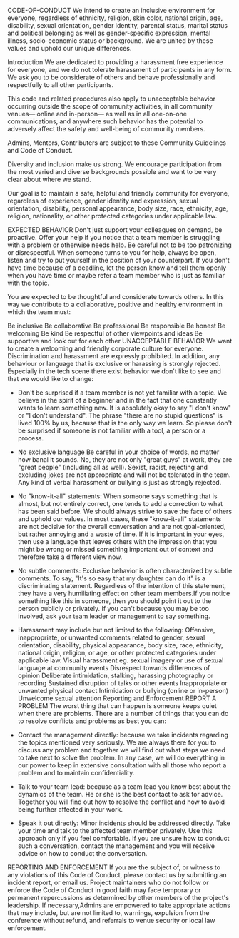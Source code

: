 CODE-OF-CONDUCT
We intend to create an inclusive environment for everyone, regardless of ethnicity, religion, skin color, national origin, age, disability, sexual orientation, gender identity, parental status, marital status and political belonging as well as gender-specific expression, mental illness, socio-economic status or background. We are united by these values and uphold our unique differences.

Introduction
We are dedicated to providing a harassment free experience for everyone, and we do not tolerate harassment of participants in any form. We ask you to be considerate of others and behave professionally and respectfully to all other participants.

This code and related procedures also apply to unacceptable behavior occurring outside the scope of community activities, in all community venues— online and in-person— as well as in all one-on-one communications, and anywhere such behavior has the potential to adversely affect the safety and well-being of community members.

Admins, Mentors, Contributers are subject to these Community Guidelines and Code of Conduct.

Diversity and inclusion make us strong. We encourage participation from the most varied and diverse backgrounds possible and want to be very clear about where we stand.

Our goal is to maintain a safe, helpful and friendly community for everyone, regardless of experience, gender identity and expression, sexual orientation, disability, personal appearance, body size, race, ethnicity, age, religion, nationality, or other protected categories under applicable law.

EXPECTED BEHAVIOR
Don't just support your colleagues on demand, be proactive. Offer your help if you notice that a team member is struggling with a problem or otherwise needs help. Be careful not to be too patronizing or disrespectful. When someone turns to you for help, always be open, listen and try to put yourself in the position of your counterpart. If you don't have time because of a deadline, let the person know and tell them openly when you have time or maybe refer a team member who is just as familiar with the topic.

You are expected to be thoughtful and considerate towards others. In this way we contribute to a collaborative, positive and healthy environment in which the team must:

Be inclusive
Be collaborative
Be professional
Be responsible
Be honest
Be welcoming
Be kind
Be respectful of other viewpoints and ideas
Be supportive and look out for each other
UNACCEPTABLE BEHAVIOR
We want to create a welcoming and friendly corporate culture for everyone. Discrimination and harassment are expressly prohibited. In addition, any behaviour or language that is exclusive or harassing is strongly rejected. Especially in the tech scene there exist behavior we don't like to see and that we would like to change:

- Don't be surprised if a team member is not yet familiar with a topic.
We believe in the spirit of a beginner and in the fact that one constantly wants to learn something new. It is absolutely okay to say "I don't know" or "I don't understand". The phrase "there are no stupid questions" is lived 100% by us, because that is the only way we learn. So please don't be surprised if someone is not familiar with a tool, a person or a process.

- No exclusive language
Be careful in your choice of words, no matter how banal it sounds. No, they are not only "great guys" at work, they are "great people" (including all as well). Sexist, racist, rejecting and excluding jokes are not appropriate and will not be tolerated in the team. Any kind of verbal harassment or bullying is just as strongly rejected.

- No "know-it-all" statements:
When someone says something that is almost, but not entirely correct, one tends to add a correction to what has been said before. We should always strive to save the face of others and uphold our values. In most cases, these "know-it-all" statements are not decisive for the overall conversation and are not goal-oriented, but rather annoying and a waste of time. If it is important in your eyes, then use a language that leaves others with the impression that you might be wrong or missed something important out of context and therefore take a different view now.

- No subtle comments:
Exclusive behavior is often characterized by subtle comments. To say, "It's so easy that my daughter can do it" is a discriminating statement. Regardless of the intention of this statement, they have a very humiliating effect on other team members.If you notice something like this in someone, then you should point it out to the person publicly or privately. If you can't because you may be too involved, ask your team leader or management to say something.

- Harassment may include but not limited to the following:
Offensive, inappropriate, or unwanted comments related to gender, sexual orientation, disability, physical appearance, body size, race, ethnicity, national origin, religion, or age, or other protected categories under applicable law.
Visual harassment eg. sexual imagery or use of sexual language at community events
Disrespect towards differences of opinion
Deliberate intimidation, stalking, harassing photography or recording
Sustained disruption of talks or other events
Inappropriate or unwanted physical contact
Intimidation or bullying (online or in-person)
Unwelcome sexual attention
Reporting and Enforcement
REPORT A PROBLEM
The worst thing that can happen is someone keeps quiet when there are problems. There are a number of things that you can do to resolve conflicts and problems as best you can:

- Contact the management directly:
because we take incidents regarding the topics mentioned very seriously. We are always there for you to discuss any problem and together we will find out what steps we need to take next to solve the problem. In any case, we will do everything in our power to keep in extensive consultation with all those who report a problem and to maintain confidentiality.

- Talk to your team lead:
because as a team lead you know best about the dynamics of the team. He or she is the best contact to ask for advice. Together you will find out how to resolve the conflict and how to avoid being further affected in your work.

- Speak it out directly:
Minor incidents should be addressed directly. Take your time and talk to the affected team member privately. Use this approach only if you feel comfortable. If you are unsure how to conduct such a conversation, contact the management and you will receive advice on how to conduct the conversation.

REPORTING AND ENFORCEMENT
If you are the subject of, or witness to any violations of this Code of Conduct, please contact us by submitting an incident report, or email us.
Project maintainers who do not follow or enforce the Code of Conduct in good faith may face temporary or permanent repercussions as determined by other members of the project's leadership.
If necessary,Admins are empowered to take appropriate actions that may include, but are not limited to, warnings, expulsion from the conference without refund, and referrals to venue security or local law enforcement.

